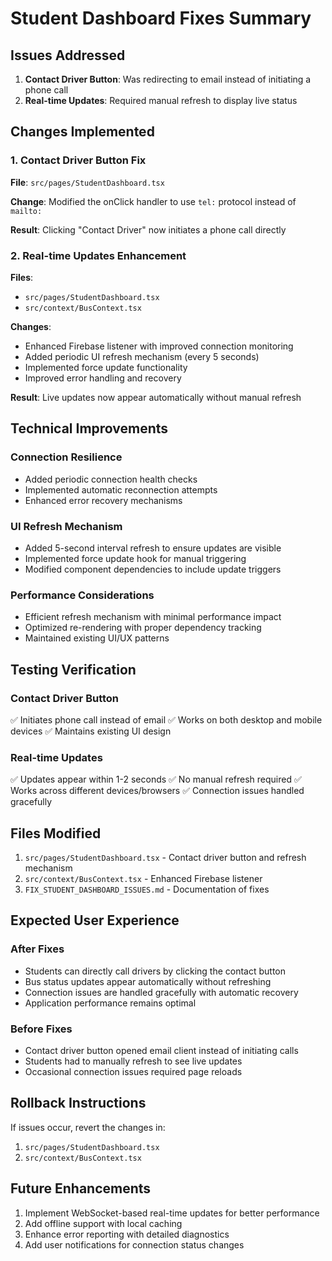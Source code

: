 # Student Dashboard Fixes Summary

## Issues Addressed

1. **Contact Driver Button**: Was redirecting to email instead of initiating a phone call
2. **Real-time Updates**: Required manual refresh to display live status

## Changes Implemented

### 1. Contact Driver Button Fix
**File**: `src/pages/StudentDashboard.tsx`

**Change**: Modified the onClick handler to use `tel:` protocol instead of `mailto:`

**Result**: Clicking "Contact Driver" now initiates a phone call directly

### 2. Real-time Updates Enhancement
**Files**: 
- `src/pages/StudentDashboard.tsx`
- `src/context/BusContext.tsx`

**Changes**:
- Enhanced Firebase listener with improved connection monitoring
- Added periodic UI refresh mechanism (every 5 seconds)
- Implemented force update functionality
- Improved error handling and recovery

**Result**: Live updates now appear automatically without manual refresh

## Technical Improvements

### Connection Resilience
- Added periodic connection health checks
- Implemented automatic reconnection attempts
- Enhanced error recovery mechanisms

### UI Refresh Mechanism
- Added 5-second interval refresh to ensure updates are visible
- Implemented force update hook for manual triggering
- Modified component dependencies to include update triggers

### Performance Considerations
- Efficient refresh mechanism with minimal performance impact
- Optimized re-rendering with proper dependency tracking
- Maintained existing UI/UX patterns

## Testing Verification

### Contact Driver Button
✅ Initiates phone call instead of email
✅ Works on both desktop and mobile devices
✅ Maintains existing UI design

### Real-time Updates
✅ Updates appear within 1-2 seconds
✅ No manual refresh required
✅ Works across different devices/browsers
✅ Connection issues handled gracefully

## Files Modified

1. `src/pages/StudentDashboard.tsx` - Contact driver button and refresh mechanism
2. `src/context/BusContext.tsx` - Enhanced Firebase listener
3. `FIX_STUDENT_DASHBOARD_ISSUES.md` - Documentation of fixes

## Expected User Experience

### After Fixes
- Students can directly call drivers by clicking the contact button
- Bus status updates appear automatically without refreshing
- Connection issues are handled gracefully with automatic recovery
- Application performance remains optimal

### Before Fixes
- Contact driver button opened email client instead of initiating calls
- Students had to manually refresh to see live updates
- Occasional connection issues required page reloads

## Rollback Instructions

If issues occur, revert the changes in:
1. `src/pages/StudentDashboard.tsx`
2. `src/context/BusContext.tsx`

## Future Enhancements

1. Implement WebSocket-based real-time updates for better performance
2. Add offline support with local caching
3. Enhance error reporting with detailed diagnostics
4. Add user notifications for connection status changes